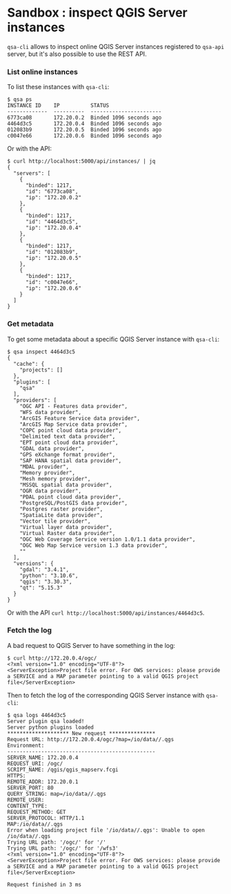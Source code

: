 # Sandbox : inspect QGIS Server instances

`qsa-cli` allows to inspect online QGIS Server instances registered to
`qsa-api` server, but it's also possible to use the REST API.

### List online instances

To list these instances with `qsa-cli`:

```` shell
$ qsa ps
INSTANCE ID    IP          STATUS
-------------  ----------  -----------------------
6773ca08       172.20.0.2  Binded 1096 seconds ago
4464d3c5       172.20.0.4  Binded 1096 seconds ago
012083b9       172.20.0.5  Binded 1096 seconds ago
c0047e66       172.20.0.6  Binded 1096 seconds ago
````

Or with the API:

```` shell
$ curl http://localhost:5000/api/instances/ | jq
{
  "servers": [
    {
      "binded": 1217,
      "id": "6773ca08",
      "ip": "172.20.0.2"
    },
    {
      "binded": 1217,
      "id": "4464d3c5",
      "ip": "172.20.0.4"
    },
    {
      "binded": 1217,
      "id": "012083b9",
      "ip": "172.20.0.5"
    },
    {
      "binded": 1217,
      "id": "c0047e66",
      "ip": "172.20.0.6"
    }
  ]
}
````


### Get metadata

To get some metadata about a specific QGIS Server instance with `qsa-cli`:

```` shell
$ qsa inspect 4464d3c5
{
  "cache": {
    "projects": []
  },
  "plugins": [
    "qsa"
  ],
  "providers": [
    "OGC API - Features data provider",
    "WFS data provider",
    "ArcGIS Feature Service data provider",
    "ArcGIS Map Service data provider",
    "COPC point cloud data provider",
    "Delimited text data provider",
    "EPT point cloud data provider",
    "GDAL data provider",
    "GPS eXchange format provider",
    "SAP HANA spatial data provider",
    "MDAL provider",
    "Memory provider",
    "Mesh memory provider",
    "MSSQL spatial data provider",
    "OGR data provider",
    "PDAL point cloud data provider",
    "PostgreSQL/PostGIS data provider",
    "Postgres raster provider",
    "SpatiaLite data provider",
    "Vector tile provider",
    "Virtual layer data provider",
    "Virtual Raster data provider",
    "OGC Web Coverage Service version 1.0/1.1 data provider",
    "OGC Web Map Service version 1.3 data provider",
    ""
  ],
  "versions": {
    "gdal": "3.4.1",
    "python": "3.10.6",
    "qgis": "3.30.3",
    "qt": "5.15.3"
  }
}
````

Or with the API ``curl http://localhost:5000/api/instances/4464d3c5``.


### Fetch the log

A bad request to QGIS Server to have something in the log:

```` shell
$ curl http://172.20.0.4/ogc/
<?xml version="1.0" encoding="UTF-8"?>
<ServerException>Project file error. For OWS services: please provide a SERVICE and a MAP parameter pointing to a valid QGIS project file</ServerException>
````

Then to fetch the log of the corresponding QGIS Server instance with `qsa-cli`:

```` shell
$ qsa logs 4464d3c5
Server plugin qsa loaded!
Server python plugins loaded
******************** New request ***************
Request URL: http://172.20.0.4/ogc/?map=/io/data//.qgs
Environment:
------------------------------------------------
SERVER_NAME: 172.20.0.4
REQUEST_URI: /ogc/
SCRIPT_NAME: /qgis/qgis_mapserv.fcgi
HTTPS:
REMOTE_ADDR: 172.20.0.1
SERVER_PORT: 80
QUERY_STRING: map=/io/data//.qgs
REMOTE_USER:
CONTENT_TYPE:
REQUEST_METHOD: GET
SERVER_PROTOCOL: HTTP/1.1
MAP:/io/data//.qgs
Error when loading project file '/io/data//.qgs': Unable to open /io/data//.qgs
Trying URL path: '/ogc/' for '/'
Trying URL path: '/ogc/' for '/wfs3'
<?xml version="1.0" encoding="UTF-8"?>
<ServerException>Project file error. For OWS services: please provide a SERVICE and a MAP parameter pointing to a valid QGIS project file</ServerException>

Request finished in 3 ms
````
